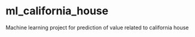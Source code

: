 # ml_california_house
Machine learning project for prediction of value related to california house 
